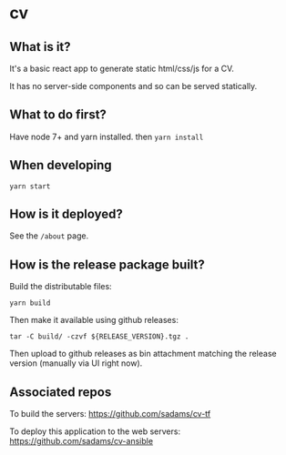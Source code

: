 # cv

## What is it?

It's a basic react app to generate static html/css/js for a CV.

It has no server-side components and so can be served statically.

## What to do first?

Have node 7+ and yarn installed. then `yarn install`

## When developing

    yarn start

## How is it deployed?

See the `/about` page.

## How is the release package built?

Build the distributable files:

    yarn build

Then make it available using github releases:

    tar -C build/ -czvf ${RELEASE_VERSION}.tgz .

Then upload to github releases as bin attachment matching the release version (manually via UI right now).

## Associated repos

To build the servers:
https://github.com/sadams/cv-tf

To deploy this application to the web servers:
https://github.com/sadams/cv-ansible
